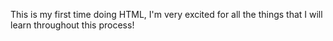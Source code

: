 This is my first time doing HTML, I'm very excited for all the things that I will learn throughout this process!
